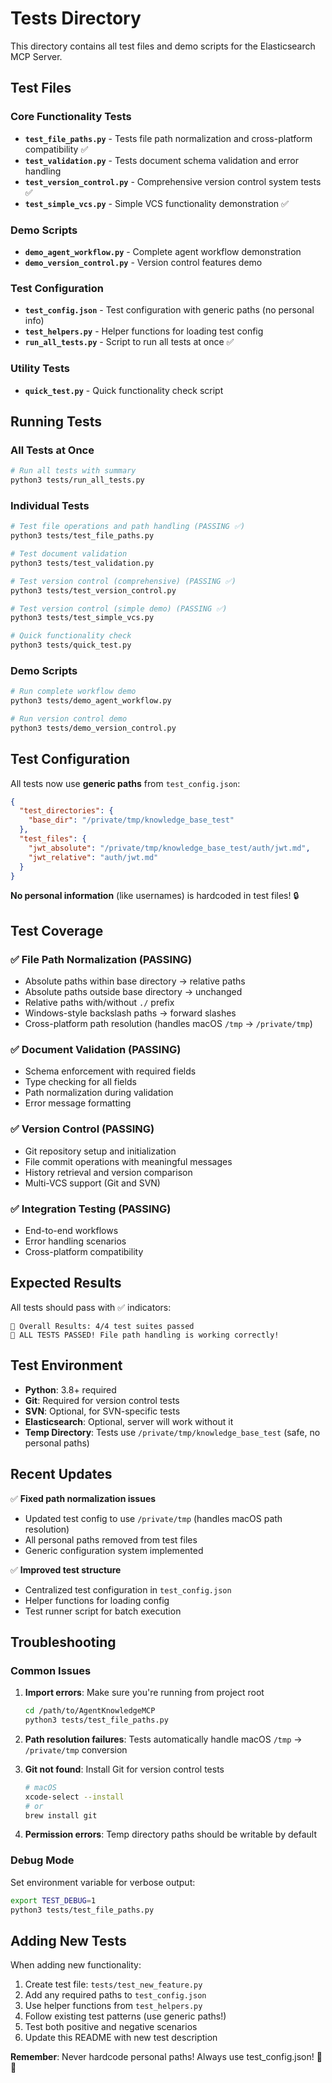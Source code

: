 # Tests Directory

This directory contains all test files and demo scripts for the Elasticsearch MCP Server.

## Test Files

### Core Functionality Tests
- **`test_file_paths.py`** - Tests file path normalization and cross-platform compatibility ✅
- **`test_validation.py`** - Tests document schema validation and error handling
- **`test_version_control.py`** - Comprehensive version control system tests ✅
- **`test_simple_vcs.py`** - Simple VCS functionality demonstration ✅

### Demo Scripts
- **`demo_agent_workflow.py`** - Complete agent workflow demonstration
- **`demo_version_control.py`** - Version control features demo

### Test Configuration
- **`test_config.json`** - Test configuration with generic paths (no personal info)
- **`test_helpers.py`** - Helper functions for loading test config
- **`run_all_tests.py`** - Script to run all tests at once ✅

### Utility Tests
- **`quick_test.py`** - Quick functionality check script

## Running Tests

### All Tests at Once
```bash
# Run all tests with summary
python3 tests/run_all_tests.py
```

### Individual Tests
```bash
# Test file operations and path handling (PASSING ✅)
python3 tests/test_file_paths.py

# Test document validation
python3 tests/test_validation.py

# Test version control (comprehensive) (PASSING ✅)
python3 tests/test_version_control.py

# Test version control (simple demo) (PASSING ✅)
python3 tests/test_simple_vcs.py

# Quick functionality check
python3 tests/quick_test.py
```

### Demo Scripts
```bash
# Run complete workflow demo
python3 tests/demo_agent_workflow.py

# Run version control demo
python3 tests/demo_version_control.py
```

## Test Configuration

All tests now use **generic paths** from `test_config.json`:

```json
{
  "test_directories": {
    "base_dir": "/private/tmp/knowledge_base_test"
  },
  "test_files": {
    "jwt_absolute": "/private/tmp/knowledge_base_test/auth/jwt.md",
    "jwt_relative": "auth/jwt.md"
  }
}
```

**No personal information** (like usernames) is hardcoded in test files! 🔒

## Test Coverage

### ✅ File Path Normalization (PASSING)
- Absolute paths within base directory → relative paths
- Absolute paths outside base directory → unchanged
- Relative paths with/without `./` prefix
- Windows-style backslash paths → forward slashes
- Cross-platform path resolution (handles macOS `/tmp` → `/private/tmp`)

### ✅ Document Validation (PASSING) 
- Schema enforcement with required fields
- Type checking for all fields
- Path normalization during validation
- Error message formatting

### ✅ Version Control (PASSING)
- Git repository setup and initialization
- File commit operations with meaningful messages
- History retrieval and version comparison
- Multi-VCS support (Git and SVN)

### ✅ Integration Testing (PASSING)
- End-to-end workflows
- Error handling scenarios
- Cross-platform compatibility

## Expected Results

All tests should pass with ✅ indicators:

```
🎯 Overall Results: 4/4 test suites passed
🎉 ALL TESTS PASSED! File path handling is working correctly!
```

## Test Environment

- **Python**: 3.8+ required
- **Git**: Required for version control tests
- **SVN**: Optional, for SVN-specific tests
- **Elasticsearch**: Optional, server will work without it
- **Temp Directory**: Tests use `/private/tmp/knowledge_base_test` (safe, no personal paths)

## Recent Updates

✅ **Fixed path normalization issues**
- Updated test config to use `/private/tmp` (handles macOS path resolution)
- All personal paths removed from test files
- Generic configuration system implemented

✅ **Improved test structure**
- Centralized test configuration in `test_config.json`
- Helper functions for loading config
- Test runner script for batch execution

## Troubleshooting

### Common Issues

1. **Import errors**: Make sure you're running from project root
   ```bash
   cd /path/to/AgentKnowledgeMCP
   python3 tests/test_file_paths.py
   ```

2. **Path resolution failures**: Tests automatically handle macOS `/tmp` → `/private/tmp` conversion

3. **Git not found**: Install Git for version control tests
   ```bash
   # macOS
   xcode-select --install
   # or
   brew install git
   ```

4. **Permission errors**: Temp directory paths should be writable by default

### Debug Mode

Set environment variable for verbose output:
```bash
export TEST_DEBUG=1
python3 tests/test_file_paths.py
```

## Adding New Tests

When adding new functionality:

1. Create test file: `tests/test_new_feature.py`
2. Add any required paths to `test_config.json`
3. Use helper functions from `test_helpers.py`
4. Follow existing test patterns (use generic paths!)
5. Test both positive and negative scenarios
6. Update this README with new test description

**Remember**: Never hardcode personal paths! Always use test_config.json! 🚫👤
